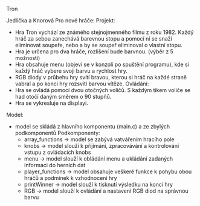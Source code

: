 Tron

Jedlička a Knorová
Pro nové hráče:
  Projekt:
  -	Hra Tron vychází ze známého stejnojmenného filmu z roku 1982. Každý hráč za sebou zanechává barevnou stopu a pomocí ní se snaží eliminovat soupeře, nebo a by se soupeř eliminoval o vlastní stopu.
  -	Hra je určena pro dva hráče, rozlišení bude barvnou. (výběr z 5 možností)
  -	Hra obsahuje menu (objeví se v konzoli po spuštění programu), kde si každý hráč vybere svoji barvu a rychlost hry.
  -	RGB diody v průbehu hry svítí bravou, kterou si hráč na každé straně vabral a po konci hry rozsvití barvou vítěze.
  Ovládání:
  -	Hra se ovládá pomocí dvou otočných voličů. S každým tikem voliče se had otočí daným směrem o 90 stupňů.
  -	Hra se vykresluje na displayi.

Model:
- model se skládá z hlavního komponentu (main.c) a ze zbylých podkomponentů
  Podkomponenty:
  - array_functions -> model se zabývá vatvářením hracího pole
  - knobs -> model slouží k přijímání, zpracovávání a kontrolování vstupu z ovládacích knobs
  - menu -> model slouží k obládání menu a ukládání zadaných informaci do herních dat
  - player_functions -> model obsahuje veškeré funkce k pohybu obou hráčů a podmínek k vzhodnocení hry
  - printWinner -> model slouží k tisknutí výsledku na konci hry
  - RGB -> model slouží k ovládání a nastavení RGB diod na správnou barvu  
